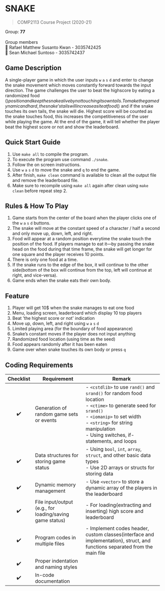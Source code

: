 # SNAKE
> COMP2113 Course Project (2020-21)
> 
Group: **77**<br/>
<br/>
Group members<br/>
:panda_face: Rafael Matthew Susanto Kwan - 3035742425<br/>
:llama: Sean Michael Suntoso - 3035742437

## Game Description
A single-player game in which the user inputs `w` `a` `s` `d` and enter to change the snake movement which moves constantly forward towards the input direction. The game challenges the user to beat the highscore by eating a randomized food ($) position and keep the snake alive by not touching its own tails. To make the game dynamic and hard, the snake’s tails will increase as it eat food ($) and if the snake touches its own tails, the snake will die. Highest score will be counted as the snake touches food, this increases the competitiveness of the user while playing the game. At the end of the game, it will tell whether the player beat the highest score or not and show the leaderboard.

## Quick Start Guide
1. Use `make all` to compile the program.
2. To execute the program use command `./snake`.
3. Follow the on screen instructions.
4. Use `w` `a` `s` `d` to move the snake and `q` to end the game.
5. After finish, `make clean` command is available to clean all the output file and remove the leaderboard file.
6. Make sure to recompile using `make all` again after clean using `make clean` before repeat step 2.  

## Rules & How To Play
1. Game starts from the center of the board when the player clicks one of the `w` `a` `s` `d` buttons.
2. The snake will move at the constant speed of a character / half a second and only move up, down, left, and right.
3. Food will appear at a random position everytime the snake touch the position of the food. If players manage to eat it—by passing the snake head on the food during that time frame, the snake will get longer for one square and the player receives 10 points.
4. There is only one food at a time. 
5. If the snake runs to the edge of the box, it will continue to the other side(bottom of the box will continue from the top, left will continue at right, and vice-versa). 
6. Game ends when the snake eats their own body.

## Feature
1. Player will get 10$ when the snake manages to eat one food
2. Menu, loading screen, leaderboard which display 10 top players
3. Beat 'the highest score or not' indication
4. Move up, down, left, and right using `w` `a` `s` `d`
5. Limited playing area (for the boundary of food appearance)
6. Snake’s constant moves if the player does not input anything
7. Randomized food location (using time as the seed)
8. Food appears randomly after it has been eaten
9. Game over when snake touches its own body or press `q`

## Coding Requirements
| Checklist  | Requirement | Remark |
| :-------------: | ------------- | ------------- |
| ✔️ | Generation of random game sets or events | - `<cstdlib>` to use `rand()` and `srand()` for random food location<br>- `<ctime>` to generate seed for `srand()`<br>- `<iomanip>` to set width<br>- `<string>` for string manipulation<br>- Using switches, if-statements, and loops|
| ✔️ | Data structures for storing game status | - Using `bool`, `int`, `array`, `struct`, and other basic data types<br>- Use 2D arrays or structs for storing data |
| ✔️ | Dynamic memory management | - Use `<vector>` to store a dynamic array of the players in the leaderboard |
| ✔️ | File input/output (e.g., for loading/saving game status) | - For loading(extracting and inserting) high score and leaderboard |
| ✔️ | Program codes in multiple files | - Implement codes header, custom classes(interface and implementation), struct, and functions separated from the main file |
| ✔️ | Proper indentation and naming styles |  |
| ✔️ | In-code documentation |  |
